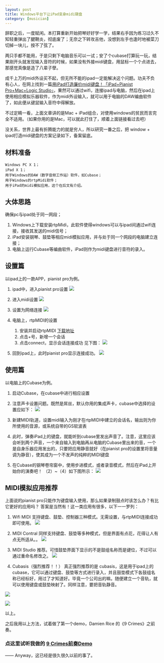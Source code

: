 ```yaml
---
layout: post
title: Windows平台下让iPad变身midi键盘
category: [musician]
---
```


辞职之后，一度赋闲。本打算重新开始把琴好好学一学，结果右手因为练习过久不知轻重弹出了腱鞘炎，彻底废了；无奈之下转攻吉他，没想到左手也逢时地被菜刀切掉一块儿，按不了弦了。

两只手都不能用，于是只剩下电脑音乐可以一试；安了个cubase打算玩一玩，结果刚开头就发现输入音符的时候，如果没有外接midi键盘，用鼠标一个个点进去，那感觉真像是造了八辈子孽。

成千上万的midi外设买不起，但无所不能的ipad一定能解决这个问题。功夫不负有心人，在网上找到一篇[用iPad打造廉价midi键盘！「iPad+Pianist Pro+Mac+Logic Studio」](http://bbs.weiphone.com/read-htm-tid-1664135.html)，果然可以通过wifi，连接ipad与电脑，然后在ipad上使用相应模拟乐器软件，作为midi外设输入，就可以用于电脑的DAW编曲软件了，如此便从键鼠输入音符中得解放。

不过定睛一看，上面文章讲的是Mac + iPad组合，对使用windows的贫民而言完全不适用。（如果你用的是Mac，可以就此打住了，顺着上面链接看过去吧）

没关系，世界上最有折腾能力的就是穷人，所以研究一番之后，把 window + ipad打造midi键盘的方案记录如下，备案留底。


## 材料准备

```
Windows PC X 1；
iPad X 1；
用于Windows的DAW（数字音频工作站）软件，如Cubase；
用于Windows的rtpMidi软件；
用于iPad的midi模拟应用，这个在后文有介绍。
```
 
## 大体思路
确保pc与ipad处于同一网段；

1. Windows上下载安装rtpMidi，此软件使得windows可以与ipad间通过wifi连接，接收其发送的midi信号；
1. iPad安装钢琴、鼓垫等相应midi模拟应用，并与处于同一个网段的电脑建立连接；
1. 电脑上运行Cubase等编曲软件，iPad则作为midi键盘进行音符的录入。


## 设置篇

以ipad上的一款APP，pianist pro为例。

1. ipad中，进入pianist pro设置
![](/images/1.jpg)

1. 进入midi设置
![](/images/2.jpg)

1. 设置为网络连接
![](/images/3.jpg)

1. 电脑上，rtpMIDI的设置
     1. 安装并启动rtpMIDI [下载地址](http://pan.baidu.com/s/128QcB)
     1. 点击+号，新增一个会话
     1. 点击connect，显示会话连接成功
 见下图：
 ![](/images/4.jpg)

1. 回到ipad上，此时pianist pro显示连接成功。
![](/images/5.jpg)
 

## 使用篇

以电脑上的Cubase为例。

1. 启动Cubase，在cubase中进行相应设置
1. 注意声卡设置问题。既然是屌丝，默认你用的集成声卡，cubase中选择的设置应如下：
![](/images/6.jpg)

1. 新建MIDI轨道，设置midi输入为刚才在rtpMIDI中建立的会话名，输出则为你所使用的音源，或系统自带的GS软波表
1. 此时，弹奏iPad上的键盘，就能听到cubase里发出声音了。注意，这里应该会听到两个声音，一个来自输入到电脑再从电脑的Cubase里出来的音，一个是自身乐器应用发出的，只要把应用静音就好（在pianist pro的设置里将音量调为静音），使其成为一个不发声的纯粹的MIDI键盘
1. 在Cubase的钢琴卷帘窗中，使用步进模式，或者录音模式，然后在iPad上开始你的演奏吧！
（2）~（4）如下图所示：
![](/images/7.jpg)


## MIDI模拟应用推荐

上面说的pianist pro只能作为键盘输入使用，那么如果录制鼓点时该怎么办？有比它更好的应用吗？
答案是当然有！这一类应用有很多，以下一一罗列：

1. Wifi MIDI
支持键盘、鼓垫、控制器三种模式。无需设置，与rtpMIDI连接成功即可使用。
![](/images/8.jpg)
 

1. MIDI Contral
同样支持键盘、鼓垫等多种模式，但是界面有点花，花得让人有点无所适从。。
![](/images/9.jpg)


1. MIDI Studio
推荐。可惜鼓垫界面下显示的不是鼓组名称而是键位，不过可以通过重命名修改之。
![](/images/10.jpg)


1. Cubasis（强烈推荐！！）
真正强烈推荐的是 cubasis，这是用于ipad上的cubase，它可以通过键盘、鼓垫等方式进行录入，并且鼓垫模式下各鼓组名称已经标好，用过了才知道好。毕竟一个公司出的嘛。随便建立一个音轨，就可以使用键盘或鼓垫映射了。同样注意，要把音轨静音。

![](/images/11.jpg)

![](/images/12.jpg)

以上。

之后我用以上方法，试着做了第一个demo，Damien Rice 的《9 Crimes》之前奏。

### 点这里试听我做的 [9 Crimes前奏Demo](http://pan.baidu.com/s/1EewO1)

——
Anyway，这已经是很久很久以前的事了。

